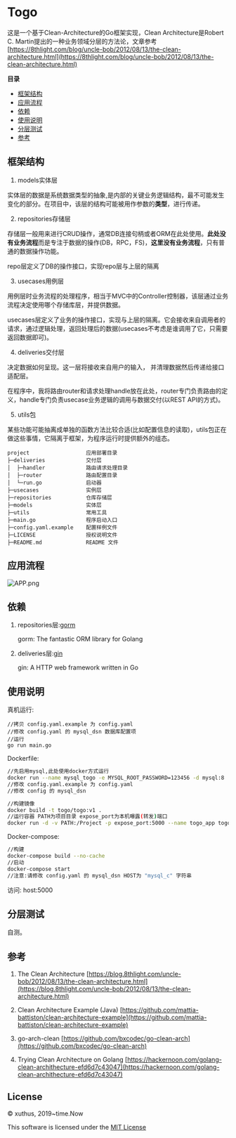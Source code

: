 # Togo

这是一个基于Clean-Architecture的Go框架实现，Clean Architecture是Robert C. Martin提出的一种业务领域分层的方法论，文章参考[https://8thlight.com/blog/uncle-bob/2012/08/13/the-clean-architecture.html](https://8thlight.com/blog/uncle-bob/2012/08/13/the-clean-architecture.html)

**目录**
* [框架结构](#框架结构)
* [应用流程](#应用流程)
* [依赖](#依赖)
* [使用说明](#使用说明)
* [分层测试](#分层测试)
* [参考](#参考)

## 框架结构

1. models实体层

实体层的数据是系统数据类型的抽象,是内部的关键业务逻辑结构，最不可能发生变化的部分。在项目中，该层的结构可能被用作参数的**类型**，进行传递。

2. repositories存储层

存储层一般用来进行CRUD操作，通常DB连接句柄或者ORM在此处使用。**此处没有业务流程**而是专注于数据的操作(DB，RPC，FS)，**这里没有业务流程**，只有普通的数据操作功能。

repo层定义了DB的操作接口，实现repo层与上层的隔离

3. usecases用例层

用例层时业务流程的处理程序，相当于MVC中的Controller控制器，该层通过业务流程决定使用哪个存储库层，并提供数据。

usecases层定义了业务的操作接口，实现与上层的隔离。它会接收来自调用者的请求，通过逻辑处理，返回处理后的数据(usecases不考虑是谁调用了它，只需要返回数据即可)。

4. deliveries交付层

决定数据如何呈现。这一层将接收来自用户的输入， 并清理数据然后传递给接口适配层。

在程序中，我将路由router和请求处理handle放在此处，router专门负责路由的定义，handle专门负责usecase业务逻辑的调用与数据交付(以REST API的方式)。

5. utils包

某些功能可能抽离成单独的函数方法比较合适(比如配置信息的读取)，utils包正在做这些事情，它隔离于框架，为程序运行时提供额外的组态。

```text
project                  应用部署目录
├─deliveries             交付层
│  ├─handler             路由请求处理目录
│  ├─router              路由配置目录
│  └─run.go              启动器
├─usecases               实例层
├─repositories           仓库存储层
├─models                 实体层
├─utils                  常用工具
├─main.go                程序启动入口
├─config.yaml.example    配置样例文件
├─LICENSE                授权说明文件
├─README.md              README 文件
```

## 应用流程

![APP.png](https://i.loli.net/2019/10/03/T8KlSREIzakHcpj.png)

## 依赖

1. repositories层:[gorm](https://gorm.io)

   gorm: The fantastic ORM library for Golang

2. deliveries层:[gin](https://github.com/gin-gonic/gin)

   gin:  A HTTP web framework written in Go

## 使用说明

真机运行:

```shell
//拷贝 config.yaml.example 为 config.yaml
//修改 config.yaml 的 mysql_dsn 数据库配置项
//运行
go run main.go
```

Dockerfile:

```bash
//先启用mysql,此处使用docker方式运行
docker run --name mysql_togo -e MYSQL_ROOT_PASSWORD=123456 -d mysql:8
//修改 config.yaml.example 为 config.yaml
//修改 config 的 mysql_dsn

//构建镜像
docker build -t togo/togo:v1 .
//运行容器 PATH为项目目录 expose_port为本机曝露(转发)端口
docker run -d -v PATH:/Project -p expose_port:5000 --name togo_app togo/togo:v1
```

Docker-compose:

```bash
//构建
docker-compose build --no-cache
//启动
docker-compose start
//注意:请修改 config.yaml 的 mysql_dsn HOST为 "mysql_c" 字符串
```

访问: host:5000

## 分层测试

自测。

## 参考

1. The Clean Architecture [https://blog.8thlight.com/uncle-bob/2012/08/13/the-clean-architecture.html](https://blog.8thlight.com/uncle-bob/2012/08/13/the-clean-architecture.html)

2. Clean Architecture Example (Java) [https://github.com/mattia-battiston/clean-architecture-example](https://github.com/mattia-battiston/clean-architecture-example)

3. go-arch-clean [https://github.com/bxcodec/go-clean-arch](https://github.com/bxcodec/go-clean-arch)

4. Trying Clean Architecture on Golang [https://hackernoon.com/golang-clean-archithecture-efd6d7c43047](https://hackernoon.com/golang-clean-archithecture-efd6d7c43047)

## License

© xuthus, 2019~time.Now

This software is licensed under the [MIT License](./LICENSE)
